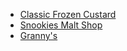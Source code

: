 *   [Classic Frozen Custard](https://www.facebook.com/pages/Classic-Frozen-Custard/96428359246)
*   [Snookies Malt Shop](https://plus.google.com/102110095939492073624/about?gl=us&hl=en)
*   [Granny's](https://plus.google.com/102110095939492073624/about?gl=us&hl=en)
